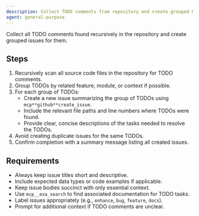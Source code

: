 ```yaml
---
description: Collect TODO comments from repository and create grouped GitHub issues
agent: general-purpose
---
```


Collect all TODO comments found recursively in the repository and create grouped issues for them.

## Steps

1. Recursively scan all source code files in the repository for TODO comments.
2. Group TODOs by related feature, module, or context if possible.
3. For each group of TODOs:
   - Create a new issue summarizing the group of TODOs using `mcp**github**create_issue`.
   - Include the relevant file paths and line numbers where TODOs were found.
   - Provide clear, concise descriptions of the tasks needed to resolve the TODOs.
4. Avoid creating duplicate issues for the same TODOs.
5. Confirm completion with a summary message listing all created issues.

## Requirements

- Always keep issue titles short and descriptive.
- Include expected data types or code examples if applicable.
- Keep issue bodies succinct with only essential context.
- Use `mcp__exa_search` to find associated documentation for TODO tasks.
- Label issues appropriately (e.g., `enhance`, `bug`, `feature`, `docs`).
- Prompt for additional context if TODO comments are unclear.
